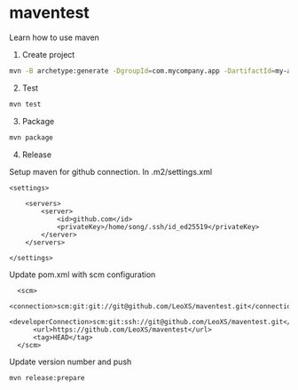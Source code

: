 # maventest
Learn how to use maven

1. Create project
```sh
mvn -B archetype:generate -DgroupId=com.mycompany.app -DartifactId=my-app -DarchetypeArtifactId=maven-archetype-quickstart -DarchetypeVersion=1.4
```

2. Test
```sh
mvn test
```

3. Package
```sh
mvn package
```

4. Release

Setup maven for github connection. In .m2/settings.xml
```
<settings>

    <servers>
        <server>
            <id>github.com</id>
            <privateKey>/home/song/.ssh/id_ed25519</privateKey>
        </server>
    </servers>

</settings>
```

Update pom.xml with scm configuration
```
  <scm>
      <connection>scm:git:git://git@github.com/LeoXS/maventest.git</connection>
      <developerConnection>scm:git:ssh://git@github.com/LeoXS/maventest.git</developerConnection>
      <url>https://github.com/LeoXS/maventest</url>
      <tag>HEAD</tag>
  </scm>
```

Update version number and push
```sh
mvn release:prepare
```
